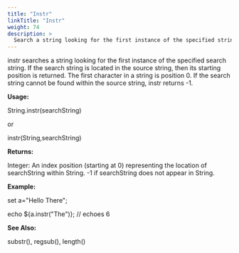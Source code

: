 ```yaml
---
title: "Instr"
linkTitle: "Instr"
weight: 74
description: >
  Search a string looking for the first instance of the specified string. 
---
```


instr searches a string looking for the first instance of the specified search string. If the search string is located in the source string, then its starting position is returned. The first character in a string is position 0. If the search string cannot be found within the source string, instr returns -1.

**Usage:**

String.instr(searchString)

or

instr(String,searchString)

**Returns:**

Integer: An index position (starting at 0) representing the location of searchString within String. -1 if searchString does not appear in String.

**Example:**

set a="Hello There";

echo ${a.instr("The")}; // echoes 6

**See Also:**

substr(), regsub(), length()
